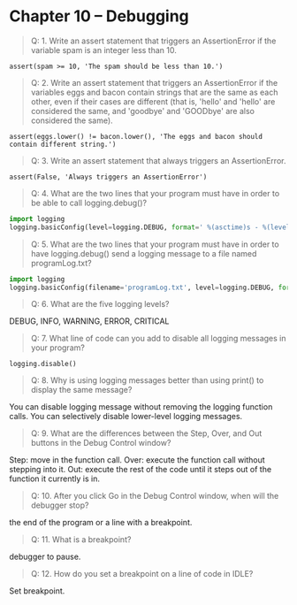 # Chapter 10 – Debugging

> Q: 1. Write an assert statement that triggers an AssertionError if the variable spam is an integer less than 10.

`assert(spam >= 10, 'The spam should be less than 10.')`

> Q: 2. Write an assert statement that triggers an AssertionError if the variables eggs and bacon contain strings that are the same as each other, even if their cases are different (that is, 'hello' and 'hello' are considered the same, and 'goodbye' and 'GOODbye' are also considered the same).

`assert(eggs.lower() != bacon.lower(), 'The eggs and bacon should contain different string.')`

> Q: 3. Write an assert statement that always triggers an AssertionError.

`assert(False, 'Always triggers an AssertionError')`

> Q: 4. What are the two lines that your program must have in order to be able to call logging.debug()?

```py
import logging
logging.basicConfig(level=logging.DEBUG, format=' %(asctime)s - %(levelname)s - %(message)s')
```

> Q: 5. What are the two lines that your program must have in order to have logging.debug() send a logging message to a file named programLog.txt?

```py
import logging
logging.basicConfig(filename='programLog.txt', level=logging.DEBUG, format=' %(asctime)s - %(levelname)s - %(message)s')
```

> Q: 6. What are the five logging levels?

DEBUG, INFO, WARNING, ERROR, CRITICAL

> Q: 7. What line of code can you add to disable all logging messages in your program?

`logging.disable()`

> Q: 8. Why is using logging messages better than using print() to display the same message?

You can disable logging message without removing the logging function calls. You can selectively disable lower-level logging messages.

> Q: 9. What are the differences between the Step, Over, and Out buttons in the Debug Control window?

Step: move in the function call.
Over: execute the function call without stepping into it.
Out:  execute the rest of the code until it steps out of the function it currently is in.

> Q: 10. After you click Go in the Debug Control window, when will the debugger stop?

the end of the program or a line with a breakpoint.

> Q: 11. What is a breakpoint?

debugger to pause.

> Q: 12. How do you set a breakpoint on a line of code in IDLE?

Set breakpoint.
